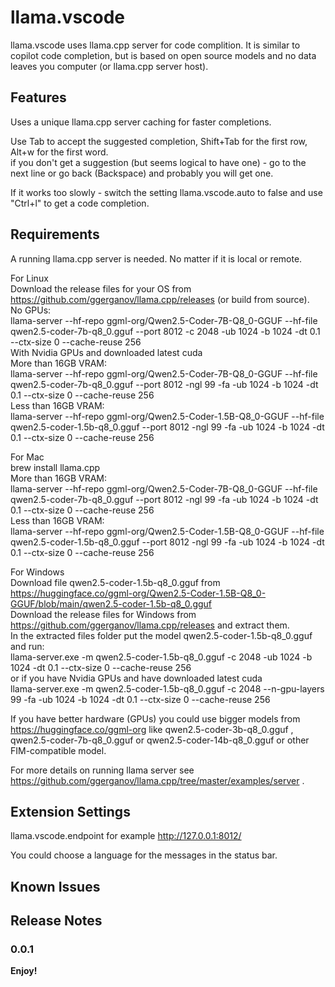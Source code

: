 # llama.vscode

llama.vscode uses llama.cpp server for code complition. It is similar to copilot code completion, but is based on open source models and no data leaves you computer (or llama.cpp server host).    

## Features
Uses a unique llama.cpp server caching for faster completions.  

Use Tab to accept the suggested completion, Shift+Tab for the first row, Alt+w for the first word.  
if you don't get a suggestion (but seems logical to have one) - go to the next line or go back (Backspace) and probably you will get one.  

If it works too slowly - switch the setting llama.vscode.auto to false and use "Ctrl+l" to get a code completion.  


## Requirements
A running llama.cpp server is needed. No matter if it is local or remote.  
  
For Linux  
Download the release files for your OS from https://github.com/ggerganov/llama.cpp/releases (or build from source).  
No GPUs:  
llama-server --hf-repo ggml-org/Qwen2.5-Coder-7B-Q8_0-GGUF --hf-file qwen2.5-coder-7b-q8_0.gguf --port 8012 -c 2048 -ub 1024 -b 1024 -dt 0.1 --ctx-size 0 --cache-reuse 256  
With Nvidia GPUs and downloaded latest cuda  
More than 16GB VRAM:  
llama-server --hf-repo ggml-org/Qwen2.5-Coder-7B-Q8_0-GGUF --hf-file qwen2.5-coder-7b-q8_0.gguf --port 8012 -ngl 99 -fa -ub 1024 -b 1024 -dt 0.1 --ctx-size 0 --cache-reuse 256  
Less than 16GB VRAM:  
llama-server --hf-repo ggml-org/Qwen2.5-Coder-1.5B-Q8_0-GGUF --hf-file qwen2.5-coder-1.5b-q8_0.gguf --port 8012 -ngl 99 -fa -ub 1024 -b 1024 -dt 0.1 --ctx-size 0 --cache-reuse 256   
  
For Mac  
brew install llama.cpp  
More than 16GB VRAM:  
llama-server --hf-repo ggml-org/Qwen2.5-Coder-7B-Q8_0-GGUF --hf-file qwen2.5-coder-7b-q8_0.gguf --port 8012 -ngl 99 -fa -ub 1024 -b 1024 -dt 0.1 --ctx-size 0 --cache-reuse 256  
Less than 16GB VRAM:  
llama-server --hf-repo ggml-org/Qwen2.5-Coder-1.5B-Q8_0-GGUF --hf-file qwen2.5-coder-1.5b-q8_0.gguf --port 8012 -ngl 99 -fa -ub 1024 -b 1024 -dt 0.1 --ctx-size 0 --cache-reuse 256  
  
For Windows  
Download file qwen2.5-coder-1.5b-q8_0.gguf from https://huggingface.co/ggml-org/Qwen2.5-Coder-1.5B-Q8_0-GGUF/blob/main/qwen2.5-coder-1.5b-q8_0.gguf  
Download the release files for Windows from https://github.com/ggerganov/llama.cpp/releases and extract them.  
In the extracted files folder put the model qwen2.5-coder-1.5b-q8_0.gguf and run:  
llama-server.exe -m qwen2.5-coder-1.5b-q8_0.gguf -c 2048 -ub 1024 -b 1024 -dt 0.1 --ctx-size 0 --cache-reuse 256  
or if you have Nvidia GPUs and have downloaded latest cuda  
llama-server.exe -m qwen2.5-coder-1.5b-q8_0.gguf -c 2048 --n-gpu-layers 99 -fa -ub 1024 -b 1024 -dt 0.1 --ctx-size 0 --cache-reuse 256  
  
If you have better hardware (GPUs) you could use bigger models from https://huggingface.co/ggml-org like qwen2.5-coder-3b-q8_0.gguf , qwen2.5-coder-7b-q8_0.gguf  or qwen2.5-coder-14b-q8_0.gguf or other FIM-compatible model.  

For more details on running llama server see https://github.com/ggerganov/llama.cpp/tree/master/examples/server .


## Extension Settings

llama.vscode.endpoint for example http://127.0.0.1:8012/  

You could choose a language for the messages in the status bar.  

## Known Issues

## Release Notes

### 0.0.1

**Enjoy!**
